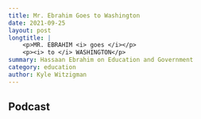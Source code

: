 ```yaml
---
title: Mr. Ebrahim Goes to Washington
date: 2021-09-25
layout: post
longtitle: |
    <p>MR. EBRAHIM <i> goes </i></p>
    <p><i> to </i> WASHINGTON</p>
summary: Hassaan Ebrahim on Education and Government
category: education
author: Kyle Witzigman
---
```


## Podcast
<div id="buzzsprout-player-11193493"></div><script src="https://www.buzzsprout.com/2039233/11193493-9-mr-ebrahim-goes-to-washington.js?container_id=buzzsprout-player-11193493&player=small" type="text/javascript" charset="utf-8"></script>